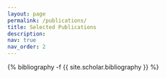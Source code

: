 ```yaml
---
layout: page
permalink: /publications/
title: Selected Publications
description: 
nav: true
nav_order: 2
---
```

<!-- _pages/publications.md -->

<div class="publications">

{% bibliography -f {{ site.scholar.bibliography }} %}

</div>
